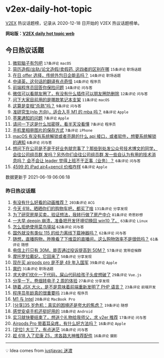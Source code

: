 # v2ex-daily-hot-topic

[V2EX](https://www.v2ex.com/) 热议话题榜，记录从 2020-12-18 日开始的 V2EX 热议话题榜单。

**网站版：[V2EX daily hot topic web](https://boojack.github.io/v2ex-daily-hot-topic-web/)**

## 今日热议话题

<!-- TODAY BEGIN -->

1. [微软脑子有包吧](https://www.v2ex.com/t/784425) `17条评论` `macOS`
1. [简历造假/出轨/论文造假/卖假药, 这四者的区别在哪](https://www.v2ex.com/t/784443) `15条评论` `职场话题`
1. [在日 offer 选择，传统外包日企能去吗？](https://www.v2ex.com/t/784419) `14条评论` `职场话题`
1. [中译英，这句话的翻译有点奇怪](https://www.v2ex.com/t/784413) `14条评论` `程序员`
1. [前端程序员回答你保险问题](https://www.v2ex.com/t/784399) `14条评论` `问与答`
1. [微信可以看朋友圈了，有没有什么插件可以朋友圈防删除](https://www.v2ex.com/t/784408) `12条评论` `问与答`
1. [问下大家目前用的是哪款笔记本支架](https://www.v2ex.com/t/784406) `11条评论` `macOS`
1. [这算是变相“杀熟”吗？](https://www.v2ex.com/t/784420) `9条评论` `问与答`
1. [准研究生(nlp 方向)，适合入手 M1 的 mba 吗？](https://www.v2ex.com/t/784403) `8条评论` `Apple`
1. [苹果通知的问题](https://www.v2ex.com/t/784441) `7条评论` `Apple`
1. [请问一下这是什么加密呀，看半天没看懂](https://www.v2ex.com/t/784423) `7条评论` `程序员`
1. [手机里相册图片的保存方式](https://www.v2ex.com/t/784402) `7条评论` `iPhone`
1. [macOS 有没有系统解锁或者亮屏的什么 api 接口，或者软件，想要系统解锁的通知](https://www.v2ex.com/t/784407) `6条评论` `问与答`
1. [想问下在公司是不是干好业务就完事了？那些到处发公众号技术博文的同学，会往公司组员群 发吗？另外你们会往公司组员群 发一些自认为有用的技术消息吗？ 会不会让 leader 觉得上班不干正事（业务）？](https://www.v2ex.com/t/784398) `6条评论` `问与答`
1. [4599 的 iPad air4+pencil 价格咋样](https://www.v2ex.com/t/784397) `6条评论` `Apple`

数据更新于 2021-06-19 06:06:18

<!-- TODAY END -->

### 昨日热议话题

<!-- YESTERDAY BEGIN -->

1. [有没有什么好看的动画推荐？](https://www.v2ex.com/t/784224) `203条评论` `ACG`
1. [今天 618，晒晒你们的购物车吧，都买了啥](https://www.v2ex.com/t/784168) `131条评论` `分享发现`
1. [为了研究房屋买卖，验证想法，我转行做了房产中介](https://www.v2ex.com/t/784160) `81条评论` `奇思妙想`
1. [一大早 deepin 崩溃，准备把开发环境切换回 win10 了。](https://www.v2ex.com/t/784199) `63条评论` `Linux`
1. [怎么拒绝使用菜鸟驿站](https://www.v2ex.com/t/784157) `62条评论` `问与答`
1. [国外就没有类似 115 的给力离线下载神器吗？](https://www.v2ex.com/t/784123) `62条评论` `问与答`
1. [随想，直播购物，昨晚看了下维亚的直播间，这么购物效率不是很低吗？](https://www.v2ex.com/t/784119) `61条评论` `随想`
1. [电信上行只有 30M，能否通过投诉提高到 50M？](https://www.v2ex.com/t/784169) `57条评论` `宽带症候群`
1. [摩托罗拉戴妃，它回来了](https://www.v2ex.com/t/784241) `50条评论` `分享发现`
1. [现在买 airpods pro 是不是 49 年入国军](https://www.v2ex.com/t/784150) `39条评论` `Apple`
1. [爽约](https://www.v2ex.com/t/784298) `31条评论` `职场话题`
1. [求大佬们优化一下代码，屎山代码给孩子头皮想破了](https://www.v2ex.com/t/784284) `29条评论` `Vue.js`
1. [分享一下，卷烟转电子 2 周的体验](https://www.v2ex.com/t/784143) `27条评论` `分享发现`
1. [随着 JSX 大火，是不是意味着前端重新发明了 PHP 语言？](https://www.v2ex.com/t/784286) `23条评论` `前端开发`
1. [程序员年龄真的很重要吗](https://www.v2ex.com/t/784313) `21条评论` `程序员`
1. [M1 与 Intel](https://www.v2ex.com/t/784283) `20条评论` `MacBook Pro`
1. [[分享]35 岁危机：真实的困境还是夸大的焦虑？](https://www.v2ex.com/t/784230) `19条评论` `随想`
1. [感觉安卓手机还挺好用的](https://www.v2ex.com/t/784357) `18条评论` `Android`
1. [实习就快要结束了，想送个礼物给我师父，求 v2er 推荐](https://www.v2ex.com/t/784314) `17条评论` `问与答`
1. [Airpods Pro 带着耳朵疼，有什么好方法吗？](https://www.v2ex.com/t/784312) `16条评论` `Apple`
1. [[定位] 大三了，有点迷茫](https://www.v2ex.com/t/784307) `16条评论` `问与答`
1. [趁 618 入了尼康 Z5，求各路大神推荐配件](https://www.v2ex.com/t/784305) `16条评论` `摄影`

<!-- YESTERDAY END -->

---

💡 Idea comes from [justjavac 迷渡](https://github.com/justjavac/)

